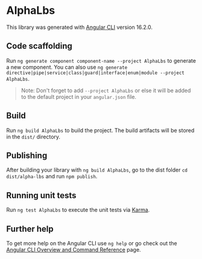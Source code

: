 # AlphaLbs

This library was generated with [Angular CLI](https://github.com/angular/angular-cli) version 16.2.0.

## Code scaffolding

Run `ng generate component component-name --project AlphaLbs` to generate a new component. You can also use `ng generate directive|pipe|service|class|guard|interface|enum|module --project AlphaLbs`.
> Note: Don't forget to add `--project AlphaLbs` or else it will be added to the default project in your `angular.json` file. 

## Build

Run `ng build AlphaLbs` to build the project. The build artifacts will be stored in the `dist/` directory.

## Publishing

After building your library with `ng build AlphaLbs`, go to the dist folder `cd dist/alpha-lbs` and run `npm publish`.

## Running unit tests

Run `ng test AlphaLbs` to execute the unit tests via [Karma](https://karma-runner.github.io).

## Further help

To get more help on the Angular CLI use `ng help` or go check out the [Angular CLI Overview and Command Reference](https://angular.io/cli) page.
